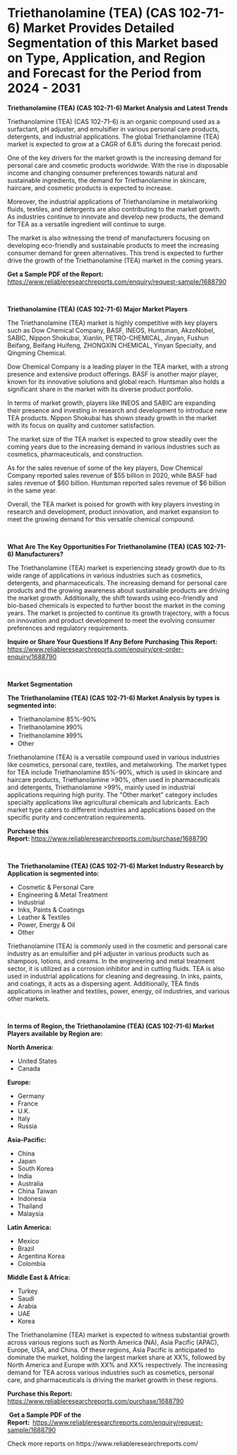 <p><h1>Triethanolamine (TEA) (CAS 102-71-6) Market Provides Detailed Segmentation of this Market based on Type, Application, and Region and Forecast for the Period from 2024 - 2031</h1></p><p><strong>Triethanolamine (TEA) (CAS 102-71-6) Market Analysis and Latest Trends</strong></p>
<p><p>Triethanolamine (TEA) (CAS 102-71-6) is an organic compound used as a surfactant, pH adjuster, and emulsifier in various personal care products, detergents, and industrial applications. The global Triethanolamine (TEA) market is expected to grow at a CAGR of 6.8% during the forecast period. </p><p>One of the key drivers for the market growth is the increasing demand for personal care and cosmetic products worldwide. With the rise in disposable income and changing consumer preferences towards natural and sustainable ingredients, the demand for Triethanolamine in skincare, haircare, and cosmetic products is expected to increase.</p><p>Moreover, the industrial applications of Triethanolamine in metalworking fluids, textiles, and detergents are also contributing to the market growth. As industries continue to innovate and develop new products, the demand for TEA as a versatile ingredient will continue to surge.</p><p>The market is also witnessing the trend of manufacturers focusing on developing eco-friendly and sustainable products to meet the increasing consumer demand for green alternatives. This trend is expected to further drive the growth of the Triethanolamine (TEA) market in the coming years.</p></p>
<p><strong>Get a Sample PDF of the Report:&nbsp;</strong> <a href="https://www.reliableresearchreports.com/enquiry/request-sample/1688790">https://www.reliableresearchreports.com/enquiry/request-sample/1688790</a></p>
<p>&nbsp;</p>
<p><strong>Triethanolamine (TEA) (CAS 102-71-6) Major Market Players</strong></p>
<p><p>The Triethanolamine (TEA) market is highly competitive with key players such as Dow Chemical Company, BASF, INEOS, Huntsman, AkzoNobel, SABIC, Nippon Shokubai, Xianlin, PETRO-CHEMICAL, Jinyan, Fushun Beifang, Beifang Huifeng, ZHONGXIN CHEMICAL, Yinyan Specialty, and Qingming Chemical.</p><p>Dow Chemical Company is a leading player in the TEA market, with a strong presence and extensive product offerings. BASF is another major player, known for its innovative solutions and global reach. Huntsman also holds a significant share in the market with its diverse product portfolio.</p><p>In terms of market growth, players like INEOS and SABIC are expanding their presence and investing in research and development to introduce new TEA products. Nippon Shokubai has shown steady growth in the market with its focus on quality and customer satisfaction.</p><p>The market size of the TEA market is expected to grow steadily over the coming years due to the increasing demand in various industries such as cosmetics, pharmaceuticals, and construction.</p><p>As for the sales revenue of some of the key players, Dow Chemical Company reported sales revenue of $55 billion in 2020, while BASF had sales revenue of $60 billion. Huntsman reported sales revenue of $6 billion in the same year.</p><p>Overall, the TEA market is poised for growth with key players investing in research and development, product innovation, and market expansion to meet the growing demand for this versatile chemical compound.</p></p>
<p>&nbsp;</p>
<p><strong>What Are The Key Opportunities For Triethanolamine (TEA) (CAS 102-71-6) Manufacturers?</strong></p>
<p><p>The Triethanolamine (TEA) market is experiencing steady growth due to its wide range of applications in various industries such as cosmetics, detergents, and pharmaceuticals. The increasing demand for personal care products and the growing awareness about sustainable products are driving the market growth. Additionally, the shift towards using eco-friendly and bio-based chemicals is expected to further boost the market in the coming years. The market is projected to continue its growth trajectory, with a focus on innovation and product development to meet the evolving consumer preferences and regulatory requirements.</p></p>
<p><strong>Inquire or Share Your Questions If Any Before Purchasing This Report:</strong> <a href="https://www.reliableresearchreports.com/enquiry/pre-order-enquiry/1688790">https://www.reliableresearchreports.com/enquiry/pre-order-enquiry/1688790</a></p>
<p>&nbsp;</p>
<p><strong>Market Segmentation</strong></p>
<p><strong>The Triethanolamine (TEA) (CAS 102-71-6) Market Analysis by types is segmented into:</strong></p>
<p><ul><li>Triethanolamine 85%-90%</li><li>Triethanolamine 》90%</li><li>Triethanolamine 》99%</li><li>Other</li></ul></p>
<p><p>Triethanolamine (TEA) is a versatile compound used in various industries like cosmetics, personal care, textiles, and metalworking. The market types for TEA include Triethanolamine 85%-90%, which is used in skincare and haircare products, Triethanolamine >90%, often used in pharmaceuticals and detergents, Triethanolamine >99%, mainly used in industrial applications requiring high purity. The "Other market" category includes specialty applications like agricultural chemicals and lubricants. Each market type caters to different industries and applications based on the specific purity and concentration requirements.</p></p>
<p><strong>Purchase this Report:&nbsp;</strong><a href="https://www.reliableresearchreports.com/purchase/1688790">https://www.reliableresearchreports.com/purchase/1688790</a></p>
<p>&nbsp;</p>
<p><strong>The Triethanolamine (TEA) (CAS 102-71-6) Market Industry Research by Application is segmented into:</strong></p>
<p><ul><li>Cosmetic & Personal Care</li><li>Engineering & Metal Treatment</li><li>Industrial</li><li>Inks, Paints & Coatings</li><li>Leather & Textiles</li><li>Power, Energy & Oil</li><li>Other</li></ul></p>
<p><p>Triethanolamine (TEA) is commonly used in the cosmetic and personal care industry as an emulsifier and pH adjuster in various products such as shampoos, lotions, and creams. In the engineering and metal treatment sector, it is utilized as a corrosion inhibitor and in cutting fluids. TEA is also used in industrial applications for cleaning and degreasing. In inks, paints, and coatings, it acts as a dispersing agent. Additionally, TEA finds applications in leather and textiles, power, energy, oil industries, and various other markets.</p></p>
<p>&nbsp;</p>
<p><strong>In terms of Region, the Triethanolamine (TEA) (CAS 102-71-6) Market Players available by Region are:</strong></p>
<p>
    <p> <strong> North America: </strong>
        <ul>
            <li>United States</li>
            <li>Canada</li>
        </ul>
        </p> 
    <p> <strong> Europe: </strong>
        <ul>
            <li>Germany</li>
            <li>France</li>
            <li>U.K.</li>
            <li>Italy</li>
            <li>Russia</li>
        </ul>
        </p> 
    <p> <strong> Asia-Pacific: </strong>
        <ul>
            <li>China</li>
            <li>Japan</li>
            <li>South Korea</li>
            <li>India</li>
            <li>Australia</li>
            <li>China Taiwan</li>
            <li>Indonesia</li>
            <li>Thailand</li>
            <li>Malaysia</li>
        </ul>
        </p> 
    <p> <strong> Latin America: </strong>
        <ul>
            <li>Mexico</li>
            <li>Brazil</li>
            <li>Argentina Korea</li>
            <li>Colombia</li>
        </ul>
        </p> 
    <p> <strong> Middle East & Africa: </strong>
        <ul>
            <li>Turkey</li>
            <li>Saudi</li>
            <li>Arabia</li>
            <li>UAE</li>
            <li>Korea</li>
        </ul>
    </p>
    </p>
<p><p>The Triethanolamine (TEA) market is expected to witness substantial growth across various regions such as North America (NA), Asia Pacific (APAC), Europe, USA, and China. Of these regions, Asia Pacific is anticipated to dominate the market, holding the largest market share at XX%, followed by North America and Europe with XX% and XX% respectively. The increasing demand for TEA across various industries such as cosmetics, personal care, and pharmaceuticals is driving the market growth in these regions.</p></p>
<p><strong>Purchase this Report: </strong><a href="https://www.reliableresearchreports.com/purchase/1688790">https://www.reliableresearchreports.com/purchase/1688790</a></p>
<p>&nbsp;<strong>Get a Sample PDF of the Report:&nbsp;&nbsp;</strong><a href="https://www.reliableresearchreports.com/enquiry/request-sample/1688790">https://www.reliableresearchreports.com/enquiry/request-sample/1688790</a></p>
<p><strong></strong></p>
<p>Check more reports on https://www.reliableresearchreports.com/</p>